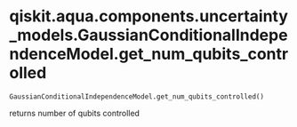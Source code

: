 # qiskit.aqua.components.uncertainty\_models.GaussianConditionalIndependenceModel.get\_num\_qubits\_controlled

`GaussianConditionalIndependenceModel.get_num_qubits_controlled()`

returns number of qubits controlled
